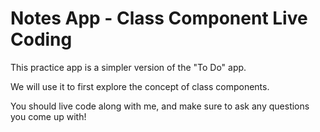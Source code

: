 # Notes App - Class Component Live Coding

This practice app is a simpler version of the "To Do" app.

We will use it to first explore the concept of class components.

You should live code along with me, and make sure to ask any questions you come up with!